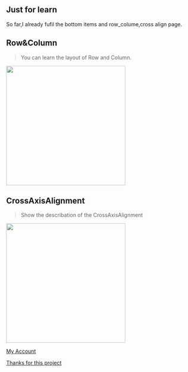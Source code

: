 ## Just for learn
So far,I already fufil  the bottom items and row_colume,cross align page.

## Row&Column 
> You can learn the layout of Row and Column.
<img src="https://github.com/nb312/flutter_layout/blob/master/screenshots/row_column.jpg" width="320">

## CrossAxisAlignment
> Show the describation of the CrossAxisAlignment
<img src="https://github.com/nb312/flutter_layout/blob/master/screenshots/cross_align.jpg" width="320">

[My Account](https://github.com/nb312)

[Thanks for this project](https://github.com/bizz84/layout-demo-flutter)



